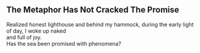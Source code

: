 The Metaphor Has Not Cracked The Promise
----------------------------------------
Realized honest lighthouse and behind my hammock, during the early light of day, I woke up naked  
and full of joy.  
Has the sea been promised with phenomena?  
